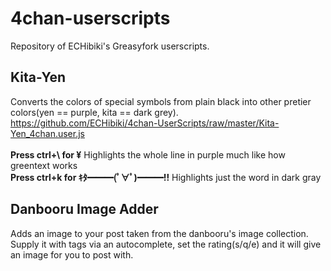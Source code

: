 # 4chan-userscripts
Repository of ECHibiki's Greasyfork userscripts.

## Kita-Yen
Converts the colors of special symbols from plain black into other pretier colors(yen == purple, kita == dark grey).<br/>
https://github.com/ECHibiki/4chan-UserScripts/raw/master/Kita-Yen_4chan.user.js<br/><br/>
<strong>Press ctrl+\ for ¥</strong>
Highlights the whole line in purple much like how greentext works<br/>
<strong>Press ctrl+k for ｷﾀ━━━(ﾟ∀ﾟ)━━━!!</strong>
Highlights just the word in dark gray<br/>

## Danbooru Image Adder
Adds an image to your post taken from the danbooru's image collection.<br/>
Supply it with tags via an autocomplete, set the rating(s/q/e) and it will give an image for you to post with. 
